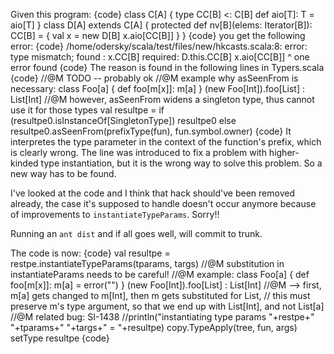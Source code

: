 Given this program:
{code}
class C[A] {
  type CC[B] <: C[B]
  def aio[T]: T = aio[T]
}
class D[A] extends C[A] {
  protected def nv[B](elems: Iterator[B]): CC[B] = {
    val x = new D[B]
    x.aio[CC[B]]
  }
}
{code}
you get the following error:
{code}
/home/odersky/scala/test/files/new/hkcasts.scala:8: error: type mismatch;
 found   : x.CC[B]
 required: D.this.CC[B]
    x.aio[CC[B]]
      ^
one error found
{code}
The reason is found in the following lines in Typers.scala 
{code}
//@M TODO -- probably ok
//@M example why asSeenFrom is necessary: class Foo[a] { def foo[m[x]]: m[a] } (new Foo[Int]).foo[List] : List[Int]
//@M however, asSeenFrom widens a singleton type, thus cannot use it for those types
val resultpe = if (resultpe0.isInstanceOf[SingletonType]) resultpe0 else resultpe0.asSeenFrom(prefixType(fun), fun.symbol.owner) 
{code}
It interpretes the type parameter in the context of the function's prefix, which is clearly wrong. The line was introduced to fix a problem with higher-kinded type instantiation, but it is 
the wrong way to solve this problem. So a new way has to be found.


I've looked at the code and I think that hack should've been removed already, the case it's supposed to handle doesn't occur anymore because of improvements to `instantiateTypeParams`.  Sorry!!

Running an `ant dist` and if all goes well, will commit to trunk.

The code is now:
{code}
              val resultpe = restpe.instantiateTypeParams(tparams, targs)
              //@M substitution in instantiateParams needs to be careful!
              //@M example: class Foo[a] { def foo[m[x]]: m[a] = error("") } (new Foo[Int]).foo[List] : List[Int]
              //@M    --> first, m[a] gets changed to m[Int], then m gets substituted for List, 
              //          this must preserve m's type argument, so that we end up with List[Int], and not List[a]
              //@M related bug: SI-1438 
              //println("instantiating type params "+restpe+" "+tparams+" "+targs+" = "+resultpe)
              copy.TypeApply(tree, fun, args) setType resultpe
{code}
